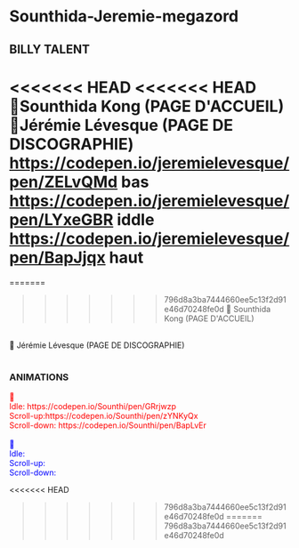 # Sounthida-Jeremie-megazord

<h2>BILLY TALENT</h2>

<<<<<<< HEAD
<<<<<<< HEAD
🔴Sounthida Kong (PAGE D'ACCUEIL)
🔵Jérémie Lévesque (PAGE DE DISCOGRAPHIE)
https://codepen.io/jeremielevesque/pen/ZELvQMd bas
https://codepen.io/jeremielevesque/pen/LYxeGBR iddle
https://codepen.io/jeremielevesque/pen/BapJjqx haut
=======
=======
>>>>>>> 796d8a3ba7444660ee5c13f2d91e46d70248fe0d
🔴 Sounthida Kong (PAGE D'ACCUEIL)
</br>
🔵 Jérémie Lévesque (PAGE DE DISCOGRAPHIE)
</br>
</br>

  <h3><b>ANIMATIONS</b></h3>
  <span style="color:red">🔴
    </br>
    Idle: https://codepen.io/Sounthi/pen/GRrjwzp
    </br>
    Scroll-up:https://codepen.io/Sounthi/pen/zYNKyQx
    </br>
    Scroll-down: https://codepen.io/Sounthi/pen/BapLvEr
  </span>
  </br>
   </br>
  <span style="color:blue">🔵
    </br>
    Idle:
    </br>
    Scroll-up:
    </br>
    Scroll-down: 
  </span>
  
  
<<<<<<< HEAD
>>>>>>> 796d8a3ba7444660ee5c13f2d91e46d70248fe0d
=======
>>>>>>> 796d8a3ba7444660ee5c13f2d91e46d70248fe0d
